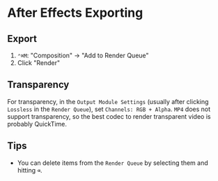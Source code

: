 # After Effects Exporting

## Export

1. `⌃⌘M`: "Composition" -> "Add to Render Queue"
2. Click "Render"

## Transparency

For transparency, in the `Output Module Settings` (usually after clicking `Lossless` in the `Render Queue`), set `Channels: RGB + Alpha`. `MP4` does not support transparency, so the best codec to render transparent video is probably QuickTime.

## Tips

- You can delete items from the `Render Queue` by selecting them and hitting `⌫`.